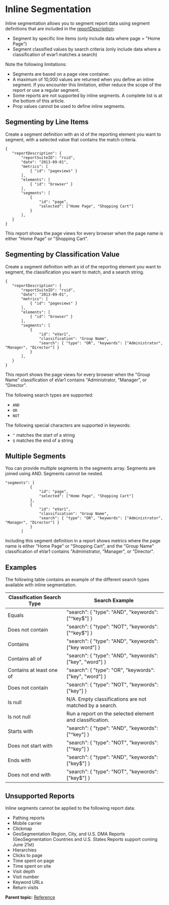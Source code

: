 # Inline Segmentation

 

Inline segmentation allows you to segment report data using segment definitions that are included in the [reportDescription](../data_types/r_reportDescription.md#):

-   Segment by specific line items \(only include data where page = "Home Page"\)
-   Segment classified values by search criteria \(only include data where a classification of evar1 matches a search\)

Note the following limitations:

-   Segments are based on a page view container.
-   A maximum of 10,000 values are returned when you define an inline segment. If you encounter this limitation, either reduce the scope of the report or use a regular segment.
-   Some reports are not supported by inline segments. A complete list is at the bottom of this article.
-   Prop values cannot be used to define inline segments.

## Segmenting by Line Items

Create a segment definition with an id of the reporting element you want to segment, with a selected value that contains the match criteria.

```
{
   "reportDescription": {
       "reportSuiteID": "rsid",
       "date": "2013-09-01",
       "metrics": [
           { "id": "pageviews" }
       ],
       "elements": [
           { "id": "browser" }
       ],
       "segments": [
           { 
               "id": "page",
               "selected": ["Home Page", "Shopping Cart"]
           }
       ],
   }
}
```

This report shows the page views for every browser when the page name is either "Home Page" or "Shopping Cart".

## Segmenting by Classification Value

Create a segment definition with an id of the reporting element you want to segment, the classification you want to match, and a search string.

```
{
   "reportDescription": {
       "reportSuiteID": "rsid",
       "date": "2013-09-01",
       "metrics": [
           { "id": "pageviews" }
       ],
       "elements": [
           { "id": "browser" }
       ],
       "segments": [
           { 
               "id": "eVar1",
               "classification": "Group Name",
               "search": { "type": "OR", "keywords": ["Administrator", "Manager", "Director"] }
           }
       ],
   }
}
```

This report shows the page views for every browser when the "Group Name" classification of eVar1 contains "Administrator, "Manager", or "Director".

The following search types are supported:

-   `AND` 
-   `OR` 
-   `NOT` 

The following special characters are supported in keywords:

-   `^` matches the start of a string
-   `$` matches the end of a string

## Multiple Segments

You can provide multiple segments in the segments array. Segments are joined using AND. Segments cannot be nested.

```
"segments": [
           { 
               "id": "page",
               "selected": ["Home Page", "Shopping Cart"]
           },
           { 
               "id": "eVar1",
               "classification": "Group Name",
               "search": { "type": "OR", "keywords": ["Administrator", "Manager", "Director"] }
           }
       ]
```

Including this segment definition in a report shows metrics where the page name is either "Home Page" or "Shopping Cart", and the "Group Name" classification of eVar1 contains "Administrator, "Manager", or "Director".

## Examples

The following table contains an example of the different search types available with inline segmentation.

| **Classification Search Type** | **Search Example** |
|----|----|
|Equals|"search": \{ "type": "AND", "keywords": \["^key$"\] \}|
|Does not contain|"search": \{ "type": "NOT", "keywords": \["^key$"\] \}|
|Contains|"search": \{ "type": "AND", "keywords": \["key word"\] \}|
|Contains all of|"search": \{ "type": "AND", "keywords": \["key", "word"\] \}|
|Contains at least one of|"search": \{ "type": "OR", "keywords": \["key", "word"\] \}|
|Does not contain|"search": \{ "type": "NOT", "keywords": \["key"\] \}|
|Is null| N/A. Empty classifications are not matched by a search. |
|Is not null| Run a report on the selected element and classification. |
|Starts with|"search": \{ "type": "AND", "keywords": \["^key"\] \}|
|Does not start with|"search": \{ "type": "NOT", "keywords": \["^key"\] \}|
|Ends with|"search": \{ "type": "AND", "keywords": \["key$"\] \}|
|Does not end with|"search": \{ "type": "NOT", "keywords": \["key$"\] \}|

## Unsupported Reports

Inline segments cannot be applied to the following report data:

-   Pathing reports
-   Mobile carrier
-   Clickmap
-   GeoSegmentation Region, City, and U.S. DMA Reports \(GeoSegmentation Countries and U.S. States Reports support coming June 21st\)
-   Hierarchies
-   Clicks to page
-   Time spent on page
-   Time spent on site
-   Visit depth
-   Visit number
-   Keyword URLs
-   Return visits

**Parent topic:** [Reference](../reference/c_reference.md)

